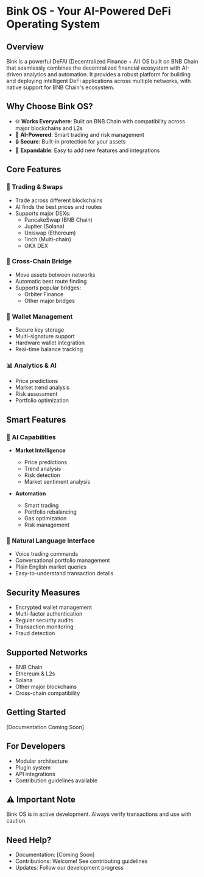 # Bink OS - Your AI-Powered DeFi Operating System

## Overview

Bink is a powerful DeFAI (Decentralized Finance + AI) OS built on BNB Chain that seamlessly combines the decentralized financial ecosystem with AI-driven analytics and automation. It provides a robust platform for building and deploying intelligent DeFi applications across multiple networks, with native support for BNB Chain's ecosystem.

## Why Choose Bink OS?

- 🌐 **Works Everywhere**: Built on BNB Chain with compatibility across major blockchains and L2s
- 🤖 **AI-Powered**: Smart trading and risk management
- 🔒 **Secure**: Built-in protection for your assets
- 🔌 **Expandable**: Easy to add new features and integrations

## Core Features

### 💱 Trading & Swaps

- Trade across different blockchains
- AI finds the best prices and routes
- Supports major DEXs:
  - PancakeSwap (BNB Chain)
  - Jupiter (Solana)
  - Uniswap (Ethereum)
  - 1inch (Multi-chain)
  - OKX DEX

### 🌉 Cross-Chain Bridge

- Move assets between networks
- Automatic best route finding
- Supports popular bridges:
  - Orbiter Finance
  - Other major bridges

### 👛 Wallet Management

- Secure key storage
- Multi-signature support
- Hardware wallet integration
- Real-time balance tracking

### 📊 Analytics & AI

- Price predictions
- Market trend analysis
- Risk assessment
- Portfolio optimization

## Smart Features

### 🤖 AI Capabilities

- **Market Intelligence**

  - Price predictions
  - Trend analysis
  - Risk detection
  - Market sentiment analysis

- **Automation**
  - Smart trading
  - Portfolio rebalancing
  - Gas optimization
  - Risk management

### 💬 Natural Language Interface

- Voice trading commands
- Conversational portfolio management
- Plain English market queries
- Easy-to-understand transaction details

## Security Measures

- Encrypted wallet management
- Multi-factor authentication
- Regular security audits
- Transaction monitoring
- Fraud detection

## Supported Networks

- BNB Chain
- Ethereum & L2s
- Solana
- Other major blockchains
- Cross-chain compatibility

## Getting Started

[Documentation Coming Soon]

## For Developers

- Modular architecture
- Plugin system
- API integrations
- Contribution guidelines available

## ⚠️ Important Note

Bink OS is in active development. Always verify transactions and use with caution.

## Need Help?

- Documentation: [Coming Soon]
- Contributions: Welcome! See contributing guidelines
- Updates: Follow our development progress
